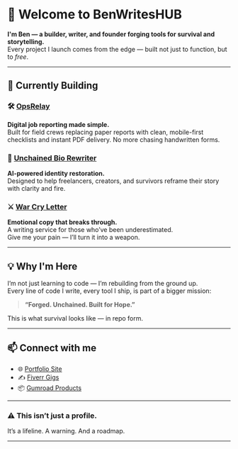 # 👋 Welcome to BenWritesHUB

**I'm Ben — a builder, writer, and founder forging tools for survival and storytelling.**  
Every project I launch comes from the edge — built not just to function, but to *free*.

---

## 🔧 Currently Building

### 🛠️ [OpsRelay](https://github.com/Divinical/opsrelay)  
**Digital job reporting made simple.**  
Built for field crews replacing paper reports with clean, mobile-first checklists and instant PDF delivery. No more chasing handwritten forms.

### 🧬 [Unchained Bio Rewriter](https://github.com/Divinical/bio-rewriter)  
**AI-powered identity restoration.**  
Designed to help freelancers, creators, and survivors reframe their story with clarity and fire.

### ⚔️ [War Cry Letter](https://www.fiverr.com/s/Q7zNqNy)  
**Emotional copy that breaks through.**  
A writing service for those who’ve been underestimated.  
Give me your pain — I’ll turn it into a weapon.

---

## 💡 Why I'm Here

I’m not just learning to code — I’m rebuilding from the ground up.  
Every line of code I write, every tool I ship, is part of a bigger mission:

> **“Forged. Unchained. Built for Hope.”**

This is what survival looks like — in repo form.

---

## 📫 Connect with me

- 🌐 [Portfolio Site](https://divinical.github.io/benwrites-hub)  
- ✍️ [Fiverr Gigs](https://www.fiverr.com/benwriteshub)  
- 📦 [Gumroad Products](https://benwriteshub.gumroad.com)

---

### ⚠️ This isn’t just a profile.
It’s a lifeline. A warning. And a roadmap.

---
